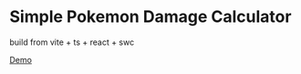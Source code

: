 # Simple Pokemon Damage Calculator

build from vite + ts + react + swc

[Demo](https://ckaznable.github.io/pokemon-dmg-calc/, "Demo")